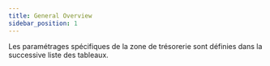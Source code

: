 ```yaml
---
title: General Overview
sidebar_position: 1
---
```


Les paramétrages spécifiques de la zone de trésorerie sont définies dans la successive liste des tableaux.






